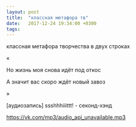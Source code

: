 ```yaml
---
layout: post
title:  "классная метафора тв"
date:   2017-12-24 19:34:00 +0300
tags:   
---
```


классная метафора творчества в двух строках 

« 

<!--excerpt-->

Но жизнь моя снова идёт под откос 

А значит вас скоро ждёт новый завоз 

»

[аудиозапись] ssshhhiiittt! - cеконд-хэнд

https://vk.com/mp3/audio_api_unavailable.mp3
